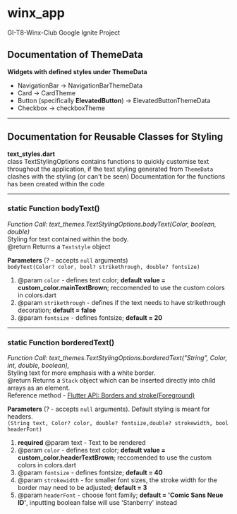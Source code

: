# winx_app

GI-T8-Winx-Club Google Ignite Project

## Documentation of ThemeData
**Widgets with defined styles under ThemeData** 
- NavigationBar -> NavigationBarThemeData 
- Card -> CardTheme 
- Button (specifically **ElevatedButton**) -> ElevatedButtonThemeData
- Checkbox -> checkboxTheme

---

## Documentation for Reusable Classes for Styling
**text_styles.dart** <br>
class TextStylingOptions contains functions to quickly customise text throughout the application, 
if the text styling generated from `ThemeData` clashes with the styling (or can't be seen)
Documentation for the functions has been created within the code

---

### static Function bodyText() 
*Function Call: text_themes.TextStylingOptions.bodyText(Color, boolean, double)*<br>
Styling for text contained within the body.<br>
@return Returns a `Textstyle` object <br>

**Parameters** (? - accepts `null` arguments) <br>
`bodyText(Color? color, bool? strikethrough, double? fontsize)`

1. @param `color` - defines text color; **default value = custom_color.mainTextBrown**; reccomended to use the custom colors in colors.dart
2. @param `strikethrough` - defines if the text needs to have strikethrough decoration; **default = false**
3. @param `fontsize`  - defines fontsize; **default = 20**

---

### static Function borderedText() 
*Function Call: text_themes.TextStylingOptions.borderedText("String", Color, int, double, boolean),*<br>
Styling text for more emphasis with a white border. <br>
@return Returns a `Stack` object which can be inserted directly into child arrays as an element.<br>
Reference method - [Flutter API: Borders and stroke(Foreground)](https://api.flutter.dev/flutter/painting/TextStyle-class.html)

**Parameters** (? - accepts `null` arguments). Default styling is meant for headers. <br>
`(String text, Color? color, double? fontsize,double? strokewidth, bool headerFont)`

1. **required** @param text - Text to be rendered
2. @param `color` - defines text color; **default value = custom_color.headerTextBrown**; reccomended to use the custom colors in colors.dart
3. @param `fontsize`  - defines fontsize; **default = 40**
4. @param `strokewidth` - for smaller font sizes, the stroke width for the border may need to be adjusted; **default = 3**
5. @param `headerFont` - choose font family;  **default = 'Comic Sans Neue ID'**, inputting boolean false will use 'Stanberry' instead